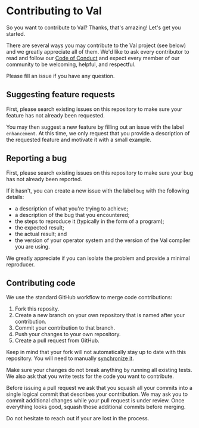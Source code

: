 # Contributing to Val

So you want to contribute to Val?
Thanks, that's amazing!
Let's get you started.

There are several ways you may contribute to the Val project (see below) and we greatly appreciate all of them.
We'd like to ask every contributor to read and follow our [Code of Conduct](CODE_OF_CONDUCT.md) and expect every member of our community to be welcoming, helpful, and respectful.

Please fill an issue if you have any question.

## Suggesting feature requests

First, please search existing issues on this repository to make sure your feature has not already been requested.

You may then suggest a new feature by filling out an issue with the label `enhancement`.
At this time, we only request that you provide a description of the requested feature and motivate it with a small example.

## Reporting a bug

First, please search existing issues on this repository to make sure your bug has not already been reported.

If it hasn't, you can create a new issue with the label `bug` with the following details:
- a description of what you're trying to achieve;
- a description of the bug that you encountered;
- the steps to reproduce it (typically in the form of a program);
- the expected result;
- the actual result; and
- the version of your operator system and the version of the Val compiler you are using.

We greatly appreciate if you can isolate the problem and provide a minimal reproducer.

## Contributing code

We use the standard GitHub workflow to merge code contributions:

1. Fork this reposity.
2. Create a new branch on your own repository that is named after your contribution.
3. Commit your contribution to that branch.
4. Push your changes to your own repository.
5. Create a pull request from GitHub.

Keep in mind that your fork will not automatically stay up to date with this repository.
You will need to manually [synchronize it](https://docs.github.com/en/pull-requests/collaborating-with-pull-requests/working-with-forks/syncing-a-fork).

Make sure your changes do not break anything by running all existing tests.
We also ask that you write tests for the code you want to contribute.

Before issuing a pull request we ask that you squash all your commits into a single logical commit that describes your contribution.
We may ask you to commit additional changes while your pull request is under review.
Once everything looks good, squash those additional commits before merging.

Do not hesitate to reach out if your are lost in the process.